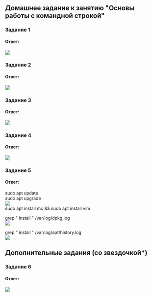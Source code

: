 ## Домашнее задание к занятию "Основы работы с командной строкой"  

### Задание 1    

#### Ответ:    
![](https://github.com/networksuperman/netology_dev_ops/blob/main/SLINA-19/IT%20System%20and%20OS%20Linux/img/2-02-1.jpg)  

### Задание 2    

#### Ответ:    
![](https://github.com/networksuperman/netology_dev_ops/blob/main/SLINA-19/IT%20System%20and%20OS%20Linux/img/2-02-2.jpg)  

### Задание 3    

#### Ответ:  
![](https://github.com/networksuperman/netology_dev_ops/blob/main/SLINA-19/IT%20System%20and%20OS%20Linux/img/2-02-3.jpg)  

### Задание 4    

#### Ответ:   
![](https://github.com/networksuperman/netology_dev_ops/blob/main/SLINA-19/IT%20System%20and%20OS%20Linux/img/2-02-4.jpg)  

### Задание 5    

#### Ответ:    
sudo apt update    
sudo apt upgrade    
![](https://github.com/networksuperman/netology_dev_ops/blob/main/SLINA-19/IT%20System%20and%20OS%20Linux/img/2-02-5-1.jpg)  
sudo apt install mc && sudo apt install vim  

grep " install " /var/log/dpkg.log  
![](https://github.com/networksuperman/netology_dev_ops/blob/main/SLINA-19/IT%20System%20and%20OS%20Linux/img/2-02-5-2.jpg)  

grep " install " /var/log/apt/history.log  
![](https://github.com/networksuperman/netology_dev_ops/blob/main/SLINA-19/IT%20System%20and%20OS%20Linux/img/2-02-5-3.jpg)  


## Дополнительные задания (со звездочкой*)      
 
### Задание 6     

#### Ответ:    
![](https://github.com/networksuperman/netology_dev_ops/blob/main/SLINA-19/IT%20System%20and%20OS%20Linux/img/2-02-6.jpg)  
